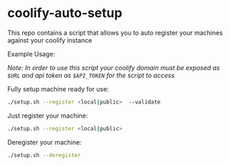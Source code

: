 # coolify-auto-setup

This repo contains a script that allows you to auto register your machines
against your coolify instance

Example Usage:

*Note: In order to use this script your coolify domain must be exposed as `$URL` 
and api token as `$API_TOKEN` for the script to access*

Fully setup machine ready for use:
```bash
./setup.sh --register <local|public>  --validate
```

Just register your machine:
```bash
./setup.sh --register <local|public>
```

Deregister your machine:
```bash
./setup.sh --deregister
```
